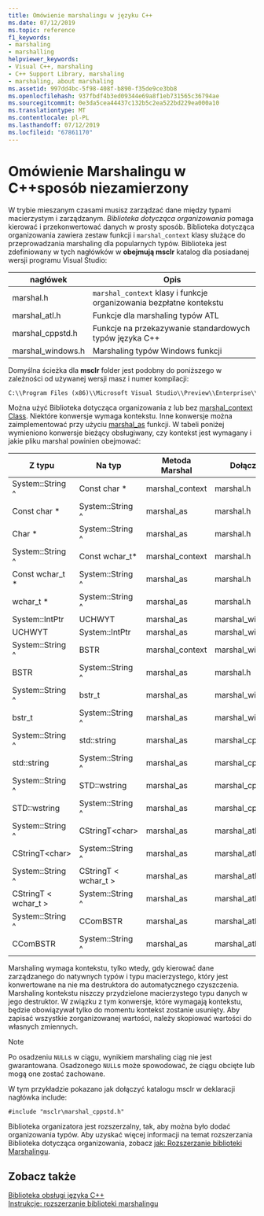 ```yaml
---
title: Omówienie marshalingu w języku C++
ms.date: 07/12/2019
ms.topic: reference
f1_keywords:
- marshaling
- marshalling
helpviewer_keywords:
- Visual C++, marshaling
- C++ Support Library, marshaling
- marshaling, about marshaling
ms.assetid: 997dd4bc-5f98-408f-b890-f35de9ce3bb8
ms.openlocfilehash: 937fbdf4b3ed09344e69a8f1eb731565c36794ae
ms.sourcegitcommit: 0e3da5cea44437c132b5c2ea522bd229ea000a10
ms.translationtype: MT
ms.contentlocale: pl-PL
ms.lasthandoff: 07/12/2019
ms.locfileid: "67861170"
---
```

# <a name="overview-of-marshaling-in-ccli"></a>Omówienie Marshalingu w C++sposób niezamierzony

W trybie mieszanym czasami musisz zarządzać dane między typami macierzystym i zarządzanym. *Biblioteka dotycząca organizowania* pomaga kierować i przekonwertować danych w prosty sposób.  Biblioteka dotycząca organizowania zawiera zestaw funkcji i `marshal_context` klasy służące do przeprowadzania marshaling dla popularnych typów. Biblioteka jest zdefiniowany w tych nagłówków w **obejmują msclr** katalog dla posiadanej wersji programu Visual Studio:

|nagłówek|Opis|
|---------------|-----------------|
|marshal.h|`marshal_context` klasy i funkcje organizowania bezpłatne kontekstu|
|marshal_atl.h| Funkcje dla marshaling typów ATL|
|marshal_cppstd.h|Funkcje na przekazywanie standardowych typów języka C++|
|marshal_windows.h|Marshaling typów Windows funkcji|

Domyślna ścieżka dla **msclr** folder jest podobny do poniższego w zależności od używanej wersji masz i numer kompilacji:

```cmd
C:\\Program Files (x86)\\Microsoft Visual Studio\\Preview\\Enterprise\\VC\\Tools\\MSVC\\14.15.26528\\include\\msclr
```

Można użyć Biblioteka dotycząca organizowania z lub bez [marshal_context Class](../dotnet/marshal-context-class.md). Niektóre konwersje wymaga kontekstu. Inne konwersje można zaimplementować przy użyciu [marshal_as](../dotnet/marshal-as.md) funkcji. W tabeli poniżej wymieniono konwersje bieżący obsługiwany, czy kontekst jest wymagany i jakie pliku marshal powinien obejmować:

|Z typu|Na typ|Metoda Marshal|Dołącz plik|
|---------------|-------------|--------------------|------------------|
|System::String ^|Const char \*|marshal_context|marshal.h|
|Const char \*|System::String ^|marshal_as|marshal.h|
|Char \*|System::String ^|marshal_as|marshal.h|
|System::String ^|Const wchar_t\*|marshal_context|marshal.h|
|Const wchar_t \*|System::String ^|marshal_as|marshal.h|
|wchar_t \*|System::String ^|marshal_as|marshal.h|
|System::IntPtr|UCHWYT|marshal_as|marshal_windows.h|
|UCHWYT|System::IntPtr|marshal_as|marshal_windows.h|
|System::String ^|BSTR|marshal_context|marshal_windows.h|
|BSTR|System::String ^|marshal_as|marshal.h|
|System::String ^|bstr_t|marshal_as|marshal_windows.h|
|bstr_t|System::String ^|marshal_as|marshal_windows.h|
|System::String ^|std::string|marshal_as|marshal_cppstd.h|
|std::string|System::String ^|marshal_as|marshal_cppstd.h|
|System::String ^|STD::wstring|marshal_as|marshal_cppstd.h|
|STD::wstring|System::String ^|marshal_as|marshal_cppstd.h|
|System::String ^|CStringT\<char>|marshal_as|marshal_atl.h|
|CStringT\<char>|System::String ^|marshal_as|marshal_atl.h|
|System::String ^|CStringT < wchar_t >|marshal_as|marshal_atl.h|
|CStringT < wchar_t >|System::String ^|marshal_as|marshal_atl.h|
|System::String ^|CComBSTR|marshal_as|marshal_atl.h|
|CComBSTR|System::String ^|marshal_as|marshal_atl.h|

Marshaling wymaga kontekstu, tylko wtedy, gdy kierować dane zarządzanego do natywnych typów i typu macierzystego, który jest konwertowane na nie ma destruktora do automatycznego czyszczenia. Marshaling kontekstu niszczy przydzielone macierzystego typu danych w jego destruktor. W związku z tym konwersje, które wymagają kontekstu, będzie obowiązywał tylko do momentu kontekst zostanie usunięty. Aby zapisać wszystkie zorganizowanej wartości, należy skopiować wartości do własnych zmiennych.

> [!NOTE]
>  Po osadzeniu `NULL`s w ciągu, wynikiem marshaling ciąg nie jest gwarantowana. Osadzonego `NULL`s może spowodować, że ciągu obcięte lub mogą one zostać zachowane.

W tym przykładzie pokazano jak dołączyć katalogu msclr w deklaracji nagłówka include:

`#include "msclr\marshal_cppstd.h"`

Biblioteka organizatora jest rozszerzalny, tak, aby można było dodać organizowania typów. Aby uzyskać więcej informacji na temat rozszerzania Biblioteka dotycząca organizowania, zobacz [jak: Rozszerzanie biblioteki Marshalingu](../dotnet/how-to-extend-the-marshaling-library.md).

## <a name="see-also"></a>Zobacz także

[Biblioteka obsługi języka C++](../dotnet/cpp-support-library.md)<br/>
[Instrukcje: rozszerzanie biblioteki marshalingu](../dotnet/how-to-extend-the-marshaling-library.md)

